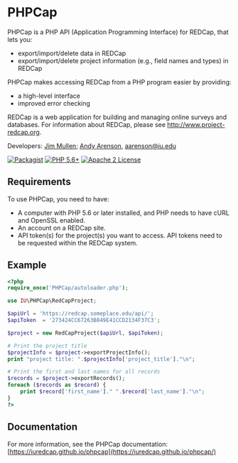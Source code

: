 <!-- =================================================
Copyright (C) 2019 The Trustees of Indiana University
SPDX-License-Identifier: BSD-3-Clause
================================================== -->

PHPCap
==========================================================================

PHPCap is a PHP API (Application Programming Interface) for REDCap, that lets you:
* export/import/delete data in REDCap
* export/import/delete project information (e.g., field names and types) in REDCap

PHPCap makes accessing REDCap from a PHP program easier by providing:
* a high-level interface
* improved error checking

REDCap is a web application for building and managing online surveys and databases. For information about REDCap, please see http://www.project-redcap.org.

Developers: [Jim Mullen](https://github.com/mullen2); [Andy Arenson](https://github.com/aarenson), aarenson@iu.edu

[![Packagist](https://img.shields.io/packagist/v/iu-redcap/PHPCap.svg)](https://packagist.org/packages/iu-redcap/phpcap)
[![PHP 5.6+](https://img.shields.io/badge/php-%3E%3D%205.6-8892BF.svg)](https://php.net/)
[![Apache 2 License](https://img.shields.io/packagist/l/phpcap/PHPCap.svg)](https://www.apache.org/licenses/LICENSE-2.0)



Requirements
--------------------------
To use PHPCap, you need to have:
* A computer with PHP 5.6 or later installed, and PHP needs to have cURL and OpenSSL enabled.
* An account on a REDCap site.
* API token(s) for the project(s) you want to access. API tokens need to be requested within the REDCap system.


Example
--------------------------

```php
<?php
require_once('PHPCap/autoloader.php');

use IU\PHPCap\RedCapProject;

$apiUrl = 'https://redcap.someplace.edu/api/';
$apiToken  = '273424CC67263B849E41CCD2134F37C3';

$project = new RedCapProject($apiUrl, $apiToken);

# Print the project title
$projectInfo = $project->exportProjectInfo();
print "project title: ".$projectInfo['project_title']."\n";

# Print the first and last names for all records
$records = $project->exportRecords();
foreach ($records as $record) {
    print $record['first_name']." ".$record['last_name']."\n";
}
?>
```


Documentation
----------------------------
For more information, see the PHPCap documentation:
[https://iuredcap.github.io/phpcap](https://iuredcap.github.io/phpcap/)



